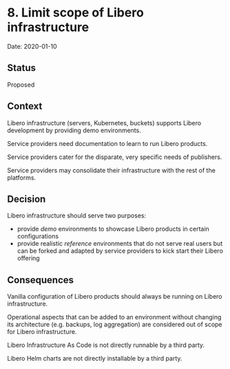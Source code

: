 # 8. Limit scope of Libero infrastructure

Date: 2020-01-10

## Status

Proposed

## Context

Libero infrastructure (servers, Kubernetes, buckets) supports Libero development by providing demo environments.

Service providers need documentation to learn to run Libero products.

Service providers cater for the disparate, very specific needs of publishers.

Service providers may consolidate their infrastructure with the rest of the platforms.

## Decision

Libero infrastructure should serve two purposes:

- provide *demo* environments to showcase Libero products in certain configurations
- provide realistic *reference* environments that do not serve real users but can be forked and adapted by service providers to kick start their Libero offering

## Consequences

Vanilla configuration of Libero products should always be running on Libero infrastructure.

Operational aspects that can be added to an environment without changing its architecture (e.g. backups, log aggregation) are considered out of scope for Libero infrastructure.

Libero Infrastructure As Code is not directly runnable by a third party.

Libero Helm charts are not directly installable by a third party.
